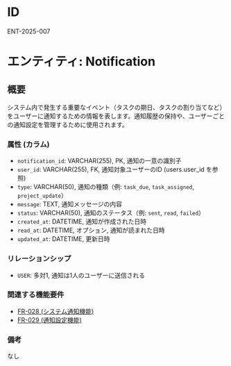 # ID

ENT-2025-007

# エンティティ: Notification

## 概要

システム内で発生する重要なイベント（タスクの期日、タスクの割り当てなど）をユーザーに通知するための情報を表します。通知履歴の保持や、ユーザーごとの通知設定を管理するために使用されます。

### 属性 (カラム)

- `notification_id`: VARCHAR(255), PK, 通知の一意の識別子
- `user_id`: VARCHAR(255), FK, 通知対象ユーザーのID (users.user_id を参照)
- `type`: VARCHAR(50), 通知の種類（例: `task_due`, `task_assigned`,
  `project_update`）
- `message`: TEXT, 通知メッセージの内容
- `status`: VARCHAR(50), 通知のステータス（例: `sent`, `read`, `failed`）
- `created_at`: DATETIME, 通知が作成された日時
- `read_at`: DATETIME, オプション, 通知が読まれた日時
- `updated_at`: DATETIME, 更新日時

### リレーションシップ

- `USER`: 多対1, 通知は1人のユーザーに送信される

### 関連する機能要件

- [FR-028 (システム通知機能)](../../requirements/functional-requirements/fr-028-system-notification-function.md)
- [FR-029 (通知設定機能)](../../requirements/functional-requirements/fr-029-notification-settings-function.md)

### 備考

なし
